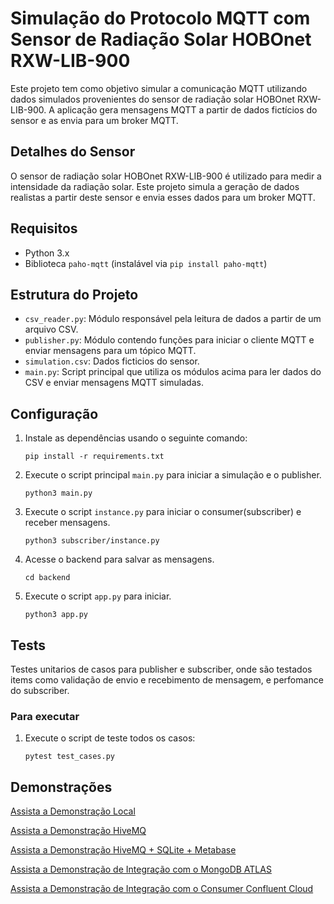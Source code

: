 # Simulação do Protocolo MQTT com Sensor de Radiação Solar HOBOnet RXW-LIB-900

Este projeto tem como objetivo simular a comunicação MQTT utilizando dados simulados provenientes do sensor de radiação solar HOBOnet RXW-LIB-900. A aplicação gera mensagens MQTT a partir de dados fictícios do sensor e as envia para um broker MQTT.

## Detalhes do Sensor

O sensor de radiação solar HOBOnet RXW-LIB-900 é utilizado para medir a intensidade da radiação solar. Este projeto simula a geração de dados realistas a partir deste sensor e envia esses dados para um broker MQTT.

## Requisitos

- Python 3.x
- Biblioteca `paho-mqtt` (instalável via `pip install paho-mqtt`)

## Estrutura do Projeto

- `csv_reader.py`: Módulo responsável pela leitura de dados a partir de um arquivo CSV.
- `publisher.py`: Módulo contendo funções para iniciar o cliente MQTT e enviar mensagens para um tópico MQTT.
- `simulation.csv`: Dados ficticios do sensor.
- `main.py`: Script principal que utiliza os módulos acima para ler dados do CSV e enviar mensagens MQTT simuladas.

## Configuração

1. Instale as dependências usando o seguinte comando:
    ```
    pip install -r requirements.txt
    ```

2. Execute o script principal `main.py` para iniciar a simulação e o publisher.
    ```
    python3 main.py
    ```
3. Execute o script `instance.py` para iniciar o consumer(subscriber) e receber mensagens.
    ```
    python3 subscriber/instance.py
    ```
4. Acesse o backend para salvar as mensagens.
    ```
    cd backend
    ```
5. Execute o script `app.py` para iniciar.
    ```
    python3 app.py
    ```
## Tests
Testes unitarios de casos para publisher e subscriber, onde são testados items como validação de envio e recebimento de mensagem, e perfomance do subscriber.

### Para executar

1. Execute o script de teste todos os casos:
    ```
    pytest test_cases.py
    ```
## Demonstrações

[Assista a Demonstração Local](https://drive.google.com/file/d/1_2yDsDVj2sjO9qUikU3xUrpuAW4xCzYP/view?usp=sharing)

[Assista a Demonstração HiveMQ](https://drive.google.com/file/d/1ohYb8gyiSkReY6O0R_WIRcS-MGjz7nFl/view?usp=sharing)

[Assista a Demonstração HiveMQ + SQLite + Metabase](https://drive.google.com/file/d/1OfW7q1xxL9UAdOPFriOfYPMLP8aSQkXc/view?usp=sharing)

[Assista a Demonstração de Integração com o MongoDB ATLAS](https://drive.google.com/file/d/1_tfJLH-iWzTHQLmx8D2jOBfVqMEQdcW7/view?usp=sharing)

[Assista a Demonstração de Integração com o Consumer Confluent Cloud](https://drive.google.com/file/d/15h62QEuevwEFSLAaKx8pirB_ccFdWvPP/view?usp=sharing)